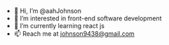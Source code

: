 - 👋 Hi, I’m @aahJohnson
- 👀 I’m interested in front-end software development
- 🌱 I’m currently learning react js
- 📫 Reach me at johnson9438@gmail.com

<!---
aahJohnson/aahJohnson is a ✨ special ✨ repository because its `README.md` (this file) appears on your GitHub profile.
You can click the Preview link to take a look at your changes.
--->
